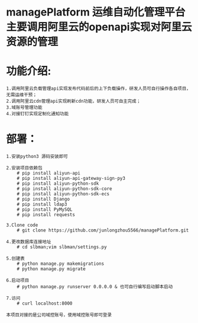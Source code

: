 # managePlatform 运维自动化管理平台 主要调用阿里云的openapi实现对阿里云资源的管理

# 功能介绍:
    1.调用阿里云负载管理api实现发布代码前后的上下负载操作，研发人员可自行操作各自项目，无需运维干预；
    2.调用阿里云cdn管理api实现刷新cdn功能，研发人员可自主完成；
    3.域账号管理功能
    4.对接钉钉实现定制化通知功能

# 部署： 
    1.安装python3 源码安装即可
    
    2.安装项目依赖包 
        # pip install aliyun-api
        # pip install aliyun-api-gateway-sign-py3
        # pip install aliyun-python-sdk
        # pip install aliyun-python-sdk-core
        # pip install aliyun-python-sdk-ecs
        # pip install Django
        # pip install ldap3
        # pip install PyMySQL
        # pip install requests
        
    3.Clone code
        # git clone https://github.com/junlongzhou5566/managePlatform.git
        
    4.更改数据库连接地址
        # cd slbman;vim slbman/settings.py
        
    5.创建表
        # python manage.py makemigrations
        # python manage.py migrate
    
    6.启动项目
        # python manage.py runserver 0.0.0.0 & 也可自行编写启动脚本启动
        
    7.访问
        # curl localhost:8000
        
    本项目对接的是公司域控账号，使用域控账号即可登录  
